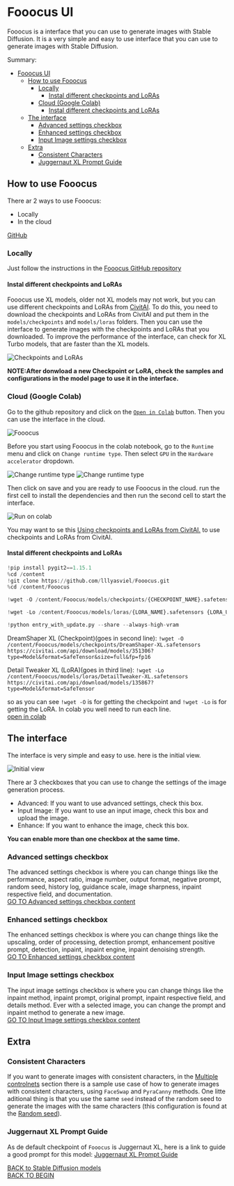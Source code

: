 # Fooocus UI
Fooocus is a interface that you can use to generate images with Stable Diffusion. It is a very simple and easy to use interface that you can use to generate images with Stable Diffusion.

Summary:
- [Fooocus UI](#fooocus-ui)
	- [How to use Fooocus](#how-to-use-fooocus)
		- [Locally](#locally)
			- [Instal different checkpoints and LoRAs](#instal-different-checkpoints-and-loras)
		- [Cloud (Google Colab)](#cloud-google-colab)
			- [Instal different checkpoints and LoRAs](#instal-different-checkpoints-and-loras-1)
	- [The interface](#the-interface)
		- [Advanced settings checkbox](#advanced-settings-checkbox)
		- [Enhanced settings checkbox](#enhanced-settings-checkbox)
		- [Input Image settings checkbox](#input-image-settings-checkbox)
	- [Extra](#extra)
		- [Consistent Characters](#consistent-characters)
		- [Juggernaut XL Prompt Guide](#juggernaut-xl-prompt-guide)

## How to use Fooocus
There ar 2 ways to use Fooocus:
* Locally
* In the cloud

[GitHub](https://github.com/lllyasviel/Fooocus)


### Locally
Just follow the instructions in the [Fooocus GitHub repository](https://github.com/lllyasviel/Fooocus)

#### Instal different checkpoints and LoRAs
Fooocus use XL models, older not XL models may not work, but you can use different checkpoints and LoRAs from [CivitAI](https://civitai.com/models). To do this, you need to download the checkpoints and LoRAs from CivitAI and put them in the `models/checkpoints` and `models/loras` folders. Then you can use the interface to generate images with the checkpoints and LoRAs that you downloaded.
To improve the performance of the interface, can check for XL Turbo models, that are faster than the XL models.

![Checkpoints and LoRAs](./assets/checkpoints_loras.png)

**NOTE:After donwload a new Checkpoint or LoRA, check the samples and configurations in the model page to use it in the interface.**

### Cloud (Google Colab)
Go to the github repository and click on the [`Open in Colab`](https://colab.research.google.com/github/lllyasviel/Fooocus/blob/main/fooocus_colab.ipynb) button. Then you can use the interface in the cloud.

![Fooocus](./assets/fooocus_colab.png)

Before you start using Fooocus in the colab notebook, go to the `Runtime` menu and click on `Change runtime type`. Then select `GPU` in the `Hardware accelerator` dropdown.

![Change runtime type](./assets/fooocus_colab2.png)
![Change runtime type](./assets/fooocus_colab3.png)

Then click on save and you are ready to use Fooocus in the cloud.
run the first cell to install the dependencies and then run the second cell to start the interface.

![Run on colab](./assets/fooocus_colab4.png)

You may want to se this [Using checkpoints and LoRAs from CivitAI.](./using_checkpoints_loras_from_cvitia.md) to use checkpoints and LoRAs from CivitAI.

#### Instal different checkpoints and LoRAs

```python
!pip install pygit2==1.15.1
%cd /content
!git clone https://github.com/lllyasviel/Fooocus.git
%cd /content/Fooocus
```
```python
!wget -O /content/Fooocus/models/checkpoints/{CHECKPOINT_NAME}.safetensors {CHECKPOINT_URL}
```
```python
!wget -Lo /content/Fooocus/models/loras/{LORA_NAME}.safetensors {LORA_URL}
```
```python
!python entry_with_update.py --share --always-high-vram
```

DreamShaper XL (Checkpoint)(goes in second line): `!wget -O /content/Fooocus/models/checkpoints/DreamShaper-XL.safetensors https://civitai.com/api/download/models/351306?type=Model&format=SafeTensor&size=full&fp=fp16`

Detail Tweaker XL (LoRA)(goes in third line): `!wget -Lo /content/Fooocus/models/loras/DetailTweaker-XL.safetensors https://civitai.com/api/download/models/135867?type=Model&format=SafeTensor`

so as you can see `!wget -O` is for getting the checkpoint and `!wget -Lo` is for getting the LoRA.
In colab you well need to run each line.\
[open in colab](https://colab.research.google.com/github/Apostata/Apostata/blob/main/fooocus_colab.ipynb)

## The interface
The interface is very simple and easy to use. here is the initial view.

![Initial view](./assets/fooocus_ui.png)

There ar 3 checkboxes that you can use to change the settings of the image generation process.
* Advanced: If you want to use advanced settings, check this box.
* Input Image: If you want to use an input image, check this box and upload the image.
* Enhance: If you want to enhance the image, check this box.
  
**You can enable more than one checkbox at the same time.**

### Advanced settings checkbox

The advanced settings checkbox is where you can change things like the performance, aspect ratio, image number, output format, negative prompt, random seed, history log, guidance scale, image sharpness, inpaint respective field, and documentation.\
[GO TO Advanced settings checkbox content](./Fooocus_ui_advanced_checkbox.md)

### Enhanced settings checkbox

The enhanced settings checkbox is where you can change things like the upscaling, order of processing, detection prompt, enhancement positive prompt, detection, inpaint, inpaint engine, inpaint denoising strength.\
[GO TO Enhanced settings checkbox content](./Fooocus_ui_enhanced_checkbox.md)

### Input Image settings checkbox

The input image settings checkbox is where you can change things like the inpaint method, inpaint prompt, original prompt, inpaint respective field, and details method. Ever with a selected image, you can change the prompt and inpaint method to generate a new image.\
[GO TO Input Image settings checkbox content](./Foocus_ui_input_image_checkbox.md)



## Extra

### Consistent Characters
If you want to generate images with consistent characters, in the [Multiple controlnets](./Foocus_ui_input_image_checkbox.md#multiple-methods) section there is a sample use case of how to generate images with consistent characters, using `FaceSwap` and `PyraCanny` methods. One litte aditional thing is that you use the same `seed` instead of the random seed to generate the images with the same characters (this configuration is found at the [Random seed](./Fooocus_ui_advanced_checkbox.md#random-seed)).

### Juggernaut XL Prompt Guide
As de default checkpoint of `Fooocus` is Juggernaut XL, here is a link to guide a good prompt for this model: [Juggernaut XL Prompt Guide](https://learn.rundiffusion.com/prompt-guide-for-juggernaut-xi-and-xii/)

[BACK to Stable Diffusion models](./stable_difusion.md)\
[BACK TO BEGIN](./README.MD)